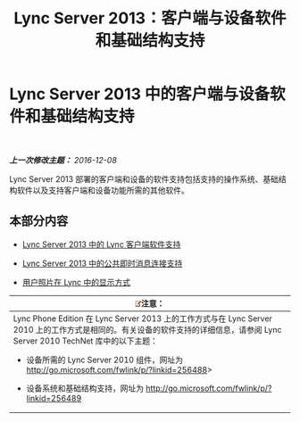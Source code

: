 ﻿---
title: Lync Server 2013：客户端与设备软件和基础结构支持
TOCTitle: 客户端与设备软件和基础结构支持
ms:assetid: 5dcccc2d-efb0-4e7d-9f14-34435fac8dde
ms:mtpsurl: https://technet.microsoft.com/zh-cn/library/Gg398412(v=OCS.15)
ms:contentKeyID: 49312994
ms.date: 12/10/2016
mtps_version: v=OCS.15
ms.translationtype: HT
---

# Lync Server 2013 中的客户端与设备软件和基础结构支持

 

_**上一次修改主题：** 2016-12-08_

Lync Server 2013 部署的客户端和设备的软件支持包括支持的操作系统、基础结构软件以及支持客户端和设备功能所需的其他软件。

## 本部分内容

  -   
    [Lync Server 2013 中的 Lync 客户端软件支持](lync-server-2013-lync-client-software-support.md)

  -   
    [Lync Server 2013 中的公共即时消息连接支持](lync-server-2013-support-for-public-instant-messenger-connectivity.md)

  -   
    [用户照片在 Lync 中的显示方式](how-user-photos-are-displayed-in-lync.md)

<table>
<colgroup>
<col style="width: 100%" />
</colgroup>
<thead>
<tr class="header">
<th><img src="images/Dn783119.note(OCS.15).gif" title="note" alt="note" />注意：</th>
</tr>
</thead>
<tbody>
<tr class="odd">
<td>Lync Phone Edition 在 Lync Server 2013 上的工作方式与在 Lync Server 2010 上的工作方式是相同的。有关设备的软件支持的详细信息，请参阅 Lync Server 2010 TechNet 库中的以下主题：
<ul>
<li><p>设备所需的 Lync Server 2010 组件，网址为 <a href="http://go.microsoft.com/fwlink/p/?linkid=256488" class="uri">http://go.microsoft.com/fwlink/p/?linkid=256488</a>&gt;</p></li>
<li><p>设备系统和基础结构支持，网址为 <a href="http://go.microsoft.com/fwlink/p/?linkid=256489" class="uri">http://go.microsoft.com/fwlink/p/?linkid=256489</a></p></li>
</ul></td>
</tr>
</tbody>
</table>

